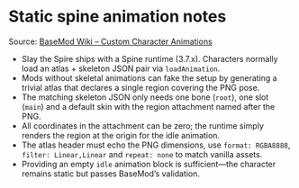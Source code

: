 # Static spine animation notes

Source: [BaseMod Wiki – Custom Character Animations](https://github.com/daviscook477/BaseMod/wiki/Custom-Character-Animations)

* Slay the Spire ships with a Spine runtime (3.7.x). Characters normally load an atlas + skeleton JSON pair via `loadAnimation`.
* Mods without skeletal animations can fake the setup by generating a trivial atlas that declares a single region covering the PNG pose.
* The matching skeleton JSON only needs one bone (`root`), one slot (`main`) and a default skin with the region attachment named after the PNG.
* All coordinates in the attachment can be zero; the runtime simply renders the region at the origin for the idle animation.
* The atlas header must echo the PNG dimensions, use `format: RGBA8888`, `filter: Linear,Linear` and `repeat: none` to match vanilla assets.
* Providing an empty `idle` animation block is sufficient—the character remains static but passes BaseMod’s validation.
